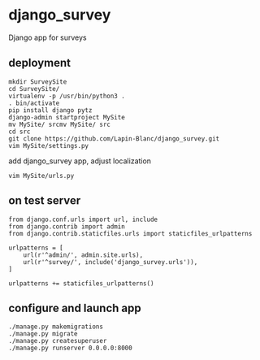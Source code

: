# django_survey
Django app for surveys

## deployment
    mkdir SurveySite
    cd SurveySite/
    virtualenv -p /usr/bin/python3 .
    . bin/activate
    pip install django pytz
    django-admin startproject MySite
    mv MySite/ srcmv MySite/ src
    cd src
    git clone https://github.com/Lapin-Blanc/django_survey.git
    vim MySite/settings.py

add django_survey app, adjust localization

    vim MySite/urls.py

## on test server
    from django.conf.urls import url, include
    from django.contrib import admin
    from django.contrib.staticfiles.urls import staticfiles_urlpatterns

    urlpatterns = [
        url(r'^admin/', admin.site.urls),
        url(r'^survey/', include('django_survey.urls')),
    ]

    urlpatterns += staticfiles_urlpatterns()

## configure and launch app
    ./manage.py makemigrations
    ./manage.py migrate
    ./manage.py createsuperuser
    ./manage.py runserver 0.0.0.0:8000
    

